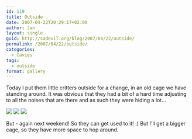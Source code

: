 ```yaml
---
id: 119
title: Outside
date: 2007-04-22T20:29:17+02:00
author: Jan
layout: single
guid: http://sadevil.org/blog/2007/04/22/outside/
permalink: /2007/04/22/outside/
categories:
  - Cavies
tags:
  - outside
format: gallery
---
```

Today I put them little critters outside for a change, in an old cage we have standing around. It was obvious that they had a bit of a hard time adjusting to all the noises that are there and as such they were hiding a lot...

![](/assets/images/2007/04/IMG_3216-sm.jpg})
![](/assets/images/2007/04/IMG_3218-sm.jpg)
![](/assets/images/2007/04/IMG_3217-sm.jpg)

But - again next weekend! So they can get used to it! :) But I'll get a bigger cage, so they have more space to hop around.